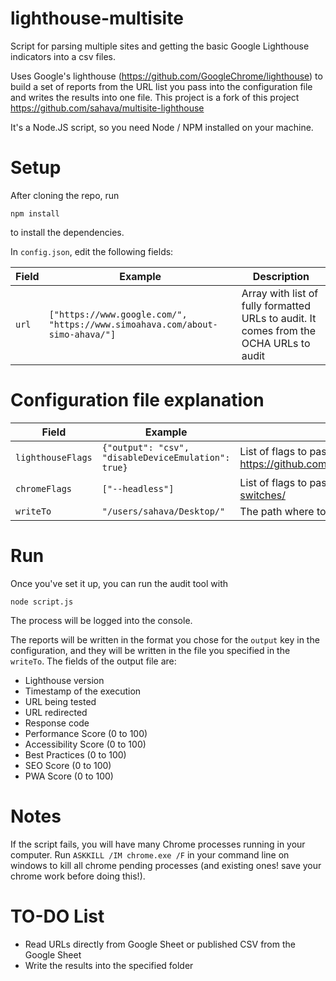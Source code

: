 # lighthouse-multisite

Script for parsing multiple sites and getting the basic Google Lighthouse indicators into a csv files.

Uses Google's lighthouse (https://github.com/GoogleChrome/lighthouse) to build a set of reports from the URL list you pass into the configuration file and writes the results into one file.
This project is a fork of this project https://github.com/sahava/multisite-lighthouse

It's a Node.JS script, so you need Node / NPM installed on your machine.

# Setup

After cloning the repo, run 

`npm install`

to install the dependencies.

In `config.json`, edit the following fields:

| Field | Example | Description |
|-------|---------|-------------|
| `url` | `["https://www.google.com/", "https://www.simoahava.com/about-simo-ahava/"]` | Array with list of fully formatted URLs to audit. It comes from the OCHA URLs to audit |

# Configuration file explanation

| Field | Example | Description |
|-------|---------|-------------|
| `lighthouseFlags` | `{"output": "csv", "disableDeviceEmulation": true}` | List of flags to pass to lighthouse. Full list available here: https://github.com/GoogleChrome/lighthouse/blob/8f500e00243e07ef0a80b39334bedcc8ddc8d3d0/typings/externs.d.ts#L52 |
| `chromeFlags` | `["--headless"]` | List of flags to pass to the Chrome launcher. Full list available here: https://peter.sh/experiments/chromium-command-line-switches/ |
| `writeTo` | `"/users/sahava/Desktop/"` | The path where to write the reports - the tool will create the path if it doesn't exist. Remember the trailing slash in the end. |

# Run

Once you've set it up, you can run the audit tool with

`node script.js`

The process will be logged into the console. 

The reports will be written in the format you chose for the `output` key in the configuration, and they will be written in the file you specified in the `writeTo`.
The fields of the output file are:
- Lighthouse version
- Timestamp of the execution
- URL being tested
- URL redirected 
- Response code
- Performance Score (0 to 100)
- Accessibility Score (0 to 100)
- Best Practices (0 to 100)
- SEO Score (0 to 100)
- PWA Score (0 to 100)


# Notes
If the script fails, you will have many Chrome processes running in your computer.
Run ``ASKKILL /IM chrome.exe /F`` in your command line on windows to kill all chrome pending processes (and existing ones! save your chrome work before doing this!).

# TO-DO List
- Read URLs directly from Google Sheet or published CSV from the Google Sheet
- Write the results into the specified folder
